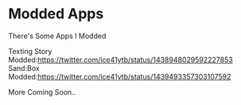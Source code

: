 # Modded Apps
There's Some Apps I Modded


Texting Story Modded:https://twitter.com/ice41ytb/status/1438948029592227853
Sand:Box Modded:https://twitter.com/ice41ytb/status/1439493357303107592

More Coming Soon..
